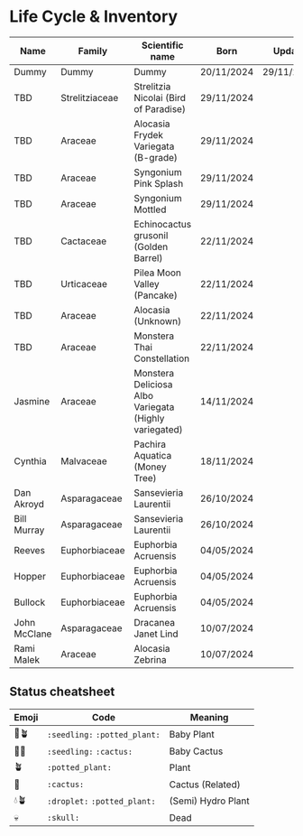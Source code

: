 # Life Cycle & Inventory

| Name | Family | Scientific name | Born | Update | Status | Semihydro conversion | Remarks |
| --- | --- | --- | --- | --- | --- | --- | --- |
| Dummy | Dummy | Dummy | 20/11/2024 | 29/11/2024 | :seedling: | 30/11/2024 |  |
| TBD | Strelitziaceae | Strelitzia Nicolai (Bird of Paradise) | 29/11/2024 |  | 🌱🪴 |  |  |
| TBD | Araceae | Alocasia Frydek Variegata (B-grade) | 29/11/2024 |  | 🌱🪴 |  |  |
| TBD | Araceae | Syngonium Pink Splash | 29/11/2024 |  | 🌱🪴 |  |  |
| TBD | Araceae | Syngonium Mottled | 29/11/2024 |  | 🌱🪴 |  |  |
| TBD | Cactaceae | Echinocactus grusonil (Golden Barrel) | 22/11/2024 |  | 🌱🌵 |  |  |
| TBD | Urticaceae | Pilea Moon Valley (Pancake) | 22/11/2024 |  | 🌱🪴 |  |  |
| TBD | Araceae | Alocasia (Unknown) | 22/11/2024 |  | 🌱🪴 |  |  |
| TBD | Araceae | Monstera Thai Constellation |  22/11/2024 |  | 🌱🪴 |  |  |
| Jasmine | Araceae | Monstera Deliciosa Albo Variegata (Highly variegated) | 14/11/2024 |  | 🪴 |  |  |
| Cynthia | Malvaceae | Pachira Aquatica (Money Tree) | 18/11/2024 |  | 🪴 |  |  |
| Dan Akroyd | Asparagaceae | Sansevieria Laurentii | 26/10/2024 |  | 🪴 |  |  |
| Bill Murray | Asparagaceae | Sansevieria Laurentii | 26/10/2024 |  | 🪴 |  |  |
| Reeves | Euphorbiaceae | Euphorbia Acruensis | 04/05/2024 |  | 🌱🌵 |  |  |
| Hopper | Euphorbiaceae | Euphorbia Acruensis | 04/05/2024 |  | 🌱🌵 |  |  |
| Bullock | Euphorbiaceae | Euphorbia Acruensis | 04/05/2024 |  | 🌵 |  |  |
| John McClane | Asparagaceae | Dracanea Janet Lind | 10/07/2024 |  | 🪴 |  |  |
| Rami Malek | Araceae | Alocasia Zebrina | 10/07/2024 |  | 🪴 |  |  |


## Status cheatsheet

| Emoji | Code | Meaning |
| --- | --- | --- |
| 🌱🪴 | `:seedling:` `:potted_plant:` | Baby Plant |
| 🌱🌵 | `:seedling:` `:cactus:` | Baby Cactus |
| 🪴 | `:potted_plant:` | Plant |
| 🌵 | `:cactus:` | Cactus (Related) |
| 💧🪴 | `:droplet:` `:potted_plant:` | (Semi) Hydro Plant |
| 💀 | `:skull:` | Dead |
